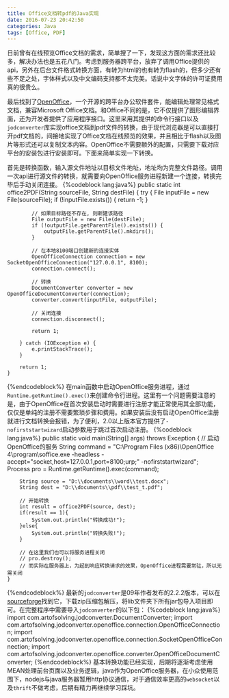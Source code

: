 ```yaml
---
title: Office文档转pdf的Java实现
date: 2016-07-23 20:42:50
categories: Java
tags: [Office, PDF]
---
```

日前曾有在线预览Office文档的需求，简单搜了一下，发现这方面的需求还比较多，解决办法也是五花八门。考虑到服务器跨平台，放弃了调用Office提供的api，另外在后台文件格式转换方面，有转为html的也有转为flash的，但多少还有些不足之处，字体样式以及中文编码支持都不太完美。话说中文字体的许可证费用真的很贵么。

最后找到了[OpenOffice](http://www.openoffice.org/)，一个开源的跨平台办公软件套件，能编辑处理常见格式文档，兼容Microsoft Office文档。和Office不同的是，它不仅提供了图形编辑界面，还为开发者提供了应用程序接口。这里采用其提供的命令行接口以及`jodconverter`库实现office文档到pdf文件的转换，由于现代浏览器是可以直接打开pdf文档的，间接地实现了Office文档在线预览的效果，并且相比于flash以及图片等形式还可以复制文本内容。OpenOffice不需要额外的配置，只需要下载对应平台的安装包进行安装即可。下面来简单实现一下转换。
<!--more-->
首先是转换函数，输入源文件地址以目标文件地址，地址均为完整文件路径。调用一次api进行源文件的转换，就需要向OpenOffice服务进程新建一个连接，转换完毕后手动关闭连接。
{%codeblock lang:java%}
public static int office2PDF(String sourceFile, String destFile) {
        try {
            File inputFile = new File(sourceFile);
            if (!inputFile.exists()) {
                return -1;
            }

            // 如果目标路径不存在, 则新建该路径
            File outputFile = new File(destFile);
            if (!outputFile.getParentFile().exists()) {
                outputFile.getParentFile().mkdirs();
            }

            // 在本地8100端口创建新的连接实体
            OpenOfficeConnection connection = new SocketOpenOfficeConnection("127.0.0.1", 8100);
            connection.connect();

            // 转换
            DocumentConverter converter = new OpenOfficeDocumentConverter(connection);
            converter.convert(inputFile, outputFile);
            
            // 关闭连接
            connection.disconnect();

            return 1;

        } catch (IOException e) {
            e.printStackTrace();
        }

        return 1;
    }
{%endcodeblock%}
在main函数中启动OpenOffice服务进程，通过`Runtime.getRuntime().exec()`来创建命令行进程。这里有一个问题需要注意的是，由于OpenOffice在首次安装启动时需要进行注册才能正常使用其全部功能，仅仅是单纯的注册不需要繁琐步骤和费用。如果安装后没有启动OpenOffice注册就进行文档转换会报错，为了便利，2.0以上版本官方提供了`-nofirststartwizard`启动参数用于跳过首次启动注册。
{%codeblock lang:java%}
public static void main(String[] args) throws Exception {
    	// 启动OpenOffice的服务
        String command = "C:\\Program Files (x86)\\OpenOffice 4\\program\\soffice.exe -headless -accept=\"socket,host=127.0.0.1,port=8100;urp;\" -nofirststartwizard";
        Process pro = Runtime.getRuntime().exec(command);

        String source = "D:\\documents\\word\\test.docx";
        String dest = "D:\\documents\\pdf\\test_t.pdf";
    	
    	// 开始转换
        int result = office2PDF(source, dest);   
        if(result == 1){
        	System.out.println("转换成功!");
        }else{
        	System.out.println("转换失败!");
        }

        // 在这里我们也可以将服务进程关闭
        // pro.destroy();
        // 而实际在服务器上，为起到响应转换请求的效果，OpenOffice进程需要常驻，所以无需关闭
    }
{%endcodeblock%}
最新的`jodconverter`是09年作者发布的2.2.2版本，可以在[sourceforge](https://sourceforge.net/projects/jodconverter/files/JODConverter/2.2.2/)找到它，下载zip压缩包解压，将lib文件夹下所有jar包导入项目即可。在完整程序中需要导入`jodconverter`的以下包：
{%codeblock lang:java%}
import com.artofsolving.jodconverter.DocumentConverter;
import com.artofsolving.jodconverter.openoffice.connection.OpenOfficeConnection;
import com.artofsolving.jodconverter.openoffice.connection.SocketOpenOfficeConnection;
import com.artofsolving.jodconverter.openoffice.converter.OpenOfficeDocumentConverter;
{%endcodeblock%}
基本转换功能已经实现，后期将逐渐考虑使用MEAN处理前台页面以及业务逻辑，java作为OpenOffice服务器，在小众使用范围下，nodejs与java服务器暂用http协议通信，对于通信效率更高的`websocket`以及`thrift`不做考虑，后期有精力再继续学习踩坑。